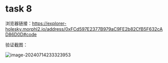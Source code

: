 # task 8

浏览器链接：https://explorer-holesky.morphl2.io/address/0xFCd597E2377B979aC9FE2b82CfB5F632cAD86D0D#code

验证截图：

![image-20240714233323953](C:\Users\14344\AppData\Roaming\Typora\typora-user-images\image-20240714233323953.png)